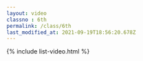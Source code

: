 ```yaml
---
layout: video
classno : 6th
permalink: /class/6th
last_modified_at: 2021-09-19T18:56:20.678Z
---
```


{% include list-video.html %}
